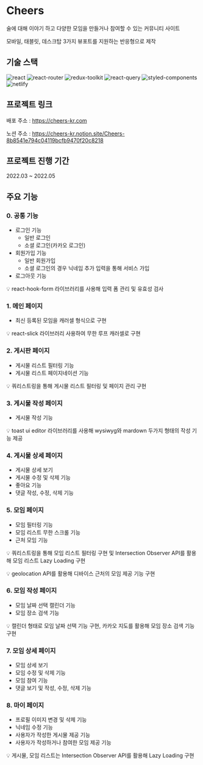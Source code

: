 # Cheers

술에 대해 이야기 하고 다양한 모임을 만들거나 참여할 수 있는 커뮤니티 사이트

모바일, 태블릿, 데스크탑 3가지 뷰포트를 지원하는 반응형으로 제작

## 기술 스택

![react](https://img.shields.io/badge/-React-61DAFB?logo=React&logoColor=white&style=for-the-badge)
![react-router](https://img.shields.io/badge/-React%20Router-CA4245?logo=React%20Router&logoColor=white&style=for-the-badge)
![redux-toolkit](https://img.shields.io/badge/-Redux%20Toolkit-764ABC?logo=Redux&logoColor=white&style=for-the-badge)
![react-query](https://img.shields.io/badge/-React%20Query-FF4154?logo=React%20Query&logoColor=white&style=for-the-badge)
![styled-components](https://img.shields.io/badge/-Styled%20Components-DB7093?logo=Styled%20Components&logoColor=white&style=for-the-badge)
![netlify](https://img.shields.io/badge/-Netlify-00C7B7?logo=Netlify&logoColor=white&style=for-the-badge)

## 프로젝트 링크

배포 주소 : https://cheers-kr.com

노션 주소 : https://cheers-kr.notion.site/Cheers-8b8541e794c04119bcfb9470f20c8218

## 프로젝트 진행 기간

2022.03 ~ 2022.05

## 주요 기능

### 0. 공통 기능

- 로그인 기능
  - 일반 로그인
  - 소셜 로그인(카카오 로그인)
- 회원가입 기능
  - 일반 회원가입
  - 소셜 로그인의 경우 닉네임 추가 입력을 통해 서비스 가입
- 로그아웃 기능

💡 react-hook-form 라이브러리를 사용해 입력 폼 관리 및 유효성 검사

### 1. 메인 페이지

- 최신 등록된 모임을 캐러셀 형식으로 구현

💡 react-slick 라이브러리 사용하여 무한 루프 캐러셀로 구현

### 2. 게시판 페이지

- 게시물 리스트 필터링 기능
- 게시물 리스트 페이지네이션 기능

💡 쿼리스트링을 통해 게시물 리스트 필터링 및 페이지 관리 구현

### 3. 게시물 작성 페이지

- 게시물 작성 기능

💡 toast ui editor 라이브러리를 사용해 wysiwyg와 mardown 두가지 형태의 작성 기능 제공

### 4. 게시물 상세 페이지

- 게시물 상세 보기
- 게시물 수정 및 삭제 기능
- 좋아요 기능
- 댓글 작성, 수정, 삭제 기능

### 5. 모임 페이지

- 모임 필터링 기능
- 모임 리스트 무한 스크롤 기능
- 근처 모임 기능

💡 쿼리스트링을 통해 모임 리스트 필터링 구현 및 Intersection Observer API를 활용해 모임 리스트 Lazy Loading 구현

💡 geolocation API를 활용해 디바이스 근처의 모임 제공 기능 구현

### 6. 모임 작성 페이지

- 모임 날짜 선택 캘린더 기능
- 모임 장소 검색 기능

💡 캘린더 형태로 모임 날짜 선택 기능 구현, 카카오 지도를 활용해 모임 장소 검색 기능 구현

### 7. 모임 상세 페이지

- 모임 상세 보기
- 모임 수정 및 삭제 기능
- 모임 참여 기능
- 댓글 보기 및 작성, 수정, 삭제 기능

### 8. 마이 페이지

- 프로필 이미지 변경 및 삭제 기능
- 닉네임 수정 기능
- 사용자가 작성한 게시물 제공 기능
- 사용자가 작성하거나 참여한 모임 제공 기능

💡 게시물, 모임 리스트는 Intersection Observer API를 활용해 Lazy Loading 구현
